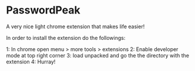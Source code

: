 # PasswordPeak
A very nice light chrome extension that makes life easier!

In order to install the extension do the followings:

1: In chrome open menu > more tools > extensions
2: Enable developer mode at top right corner
3: load unpacked and go the the directory with the extension
4: Hurray!
